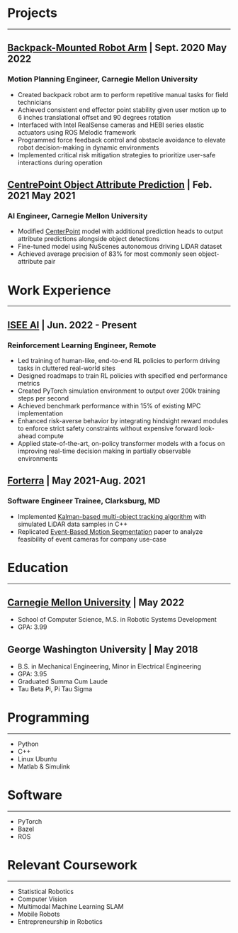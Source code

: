 # Projects
---
## [Backpack-Mounted Robot Arm](/coborg.md) | Sept. 2020 May 2022
### Motion Planning Engineer, Carnegie Mellon University
- Created backpack robot arm to perform repetitive manual tasks for field technicians
- Achieved consistent end effector point stability given user motion up to 6 inches translational offset and 90 degrees rotation
- Interfaced with Intel RealSense cameras and HEBI series elastic actuators using ROS Melodic framework
- Programmed force feedback control and obstacle avoidance to elevate robot decision-making in dynamic environments
- Implemented critical risk mitigation strategies to prioritize user-safe interactions during operation

## [CentrePoint Object Attribute Prediction](https://vlrproject.wordpress.com/) | Feb. 2021 May 2021
### Al Engineer, Carnegie Mellon University
- Modified [CenterPoint](https://arxiv.org/pdf/2006.11275) model with additional prediction heads to output attribute predictions alongside object detections
- Fine-tuned model using NuScenes autonomous driving LiDAR dataset
- Achieved average precision of 83% for most commonly seen object-attribute pair

# Work Experience
---
## [ISEE AI](https://www.isee.ai/) | Jun. 2022 - Present
### Reinforcement Learning Engineer, Remote
- Led training of human-like, end-to-end RL policies to perform driving tasks in cluttered real-world sites
- Designed roadmaps to train RL policies with specified end performance metrics
- Created PyTorch simulation environment to output over 200k training steps per second
- Achieved benchmark performance within 15% of existing MPC implementation
- Enhanced risk-averse behavior by integrating hindsight reward modules to enforce strict safety constraints without expensive forward look-ahead compute
- Applied state-of-the-art, on-policy transformer models with a focus on improving real-time decision making in partially observable environments

## [Forterra](https://www.forterra.com/) | May 2021-Aug. 2021
### Software Engineer Trainee, Clarksburg, MD
- Implemented [Kalman-based multi-object tracking algorithm](https://ba-ngu.vo-au.com/vo/VM_GMPHD_SP06.pdf) with simulated LiDAR data samples in C++
- Replicated [Event-Based Motion Segmentation](https://arxiv.org/pdf/1904.01293) paper to analyze feasibility of event cameras for company use-case

# Education
---
## [Carnegie Mellon University](https://mrsd.ri.cmu.edu/) | May 2022
- School of Computer Science, M.S. in Robotic Systems Development
- GPA: 3.99

## George Washington University | May 2018
- B.S. in Mechanical Engineering, Minor in Electrical Engineering
- GPA: 3.95
- Graduated Summa Cum Laude
- Tau Beta Pi, Pi Tau Sigma

# Programming
---
- Python
- C++
- Linux Ubuntu
- Matlab & Simulink

# Software
---
- PyTorch
- Bazel
- ROS

# Relevant Coursework
---
- Statistical Robotics
- Computer Vision
- Multimodal Machine Learning SLAM
- Mobile Robots
- Entrepreneurship in Robotics
